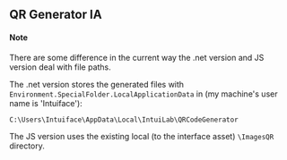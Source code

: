## QR Generator IA 


#### Note

There are some difference in the current way the .net version and JS version deal with file paths.

The .net version stores the generated files with `Environment.SpecialFolder.LocalApplicationData` in (my machine's user name is 'Intuiface'):

```C:\Users\Intuiface\AppData\Local\IntuiLab\QRCodeGenerator```

The JS version uses the existing local (to the interface asset) `\ImagesQR` directory.